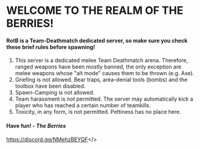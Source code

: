 # WELCOME TO THE REALM OF THE BERRIES!

#### RotB is a Team-Deathmatch dedicated server, so make sure you check these brief rules before spawning!

1) This server is a dedicated melee Team Deathmatch arena. Therefore, ranged weapons have been mostly banned, the only exception are melee weapons whose "alt mode" causes them to be thrown (e.g. Axe).
2) Griefing is not allowed. Bear traps, area-denial tools (bombs) and the toolbox have been disabled.
3) Spawn-Camping is not allowed.
4) Team harassment is not permitted. The server may automatically kick a player who has reached a certain number of teamkills.
5) Toxicity, in any form, is not permitted. Pettiness has no place here.

#### Have fun! *- The Berries*

<a id="Join our discord:https://discord.gg/NMehzBEYQF">https://discord.gg/NMehzBEYQF</>
